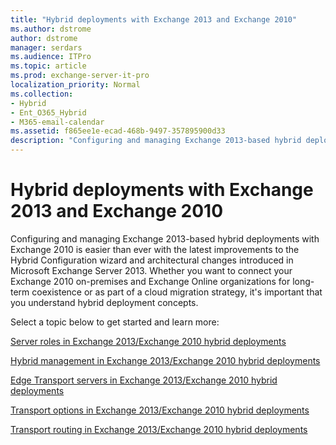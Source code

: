 ```yaml
---
title: "Hybrid deployments with Exchange 2013 and Exchange 2010"
ms.author: dstrome
author: dstrome
manager: serdars
ms.audience: ITPro
ms.topic: article
ms.prod: exchange-server-it-pro
localization_priority: Normal
ms.collection:
- Hybrid
- Ent_O365_Hybrid
- M365-email-calendar
ms.assetid: f865ee1e-ecad-468b-9497-357895900d33
description: "Configuring and managing Exchange 2013-based hybrid deployments with Exchange 2010 is easier than ever with the latest improvements to the Hybrid Configuration wizard and architectural changes introduced in Microsoft Exchange Server 2013. Whether you want to connect your Exchange 2010 on-premises and Exchange Online organizations for long-term coexistence or as part of a cloud migration strategy, it's important that you understand hybrid deployment concepts."
---
```


# Hybrid deployments with Exchange 2013 and Exchange 2010

Configuring and managing Exchange 2013-based hybrid deployments with Exchange 2010 is easier than ever with the latest improvements to the Hybrid Configuration wizard and architectural changes introduced in Microsoft Exchange Server 2013. Whether you want to connect your Exchange 2010 on-premises and Exchange Online organizations for long-term coexistence or as part of a cloud migration strategy, it's important that you understand hybrid deployment concepts.
  
Select a topic below to get started and learn more:
  
[Server roles in Exchange 2013/Exchange 2010 hybrid deployments](server-roles.md)
  
[Hybrid management in Exchange 2013/Exchange 2010 hybrid deployments](hybrid-management.md)
  
[Edge Transport servers in Exchange 2013/Exchange 2010 hybrid deployments](edge-transport.md)
  
[Transport options in Exchange 2013/Exchange 2010 hybrid deployments](transport-options.md)
  
[Transport routing in Exchange 2013/Exchange 2010 hybrid deployments](transport-routing.md)
  

